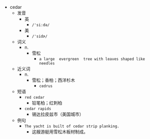 - cedar
  - 发音
    - 英
      - `/'siːdə/`
    - 美
      - `/'sidɚ/`
  - 词义
    - n.
      - 雪松
        - `a large  evergreen  tree with leaves shaped like needles`
  - 近义词
    - n.
      - 雪松；香柏；西洋杉木
        - `cedrus`
  - 短语
    - `red cedar`
      - 铅笔柏；红刺柏 
    - `cedar rapids`
      - 锡达拉皮兹市（美国城市） 
  - 例句
    - `The yacht is built of cedar strip planking.`
      - 这艘游艇用雪松木板材制成。

